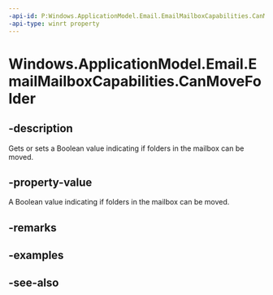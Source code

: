 ----api-id: P:Windows.ApplicationModel.Email.EmailMailboxCapabilities.CanMoveFolder
-api-type: winrt property
---<!-- Property syntaxpublic bool CanMoveFolder { get;  set; }--># Windows.ApplicationModel.Email.EmailMailboxCapabilities.CanMoveFolder## -descriptionGets or sets a Boolean value indicating if folders in the mailbox can be moved.## -property-valueA Boolean value indicating if folders in the mailbox can be moved.## -remarks## -examples## -see-also